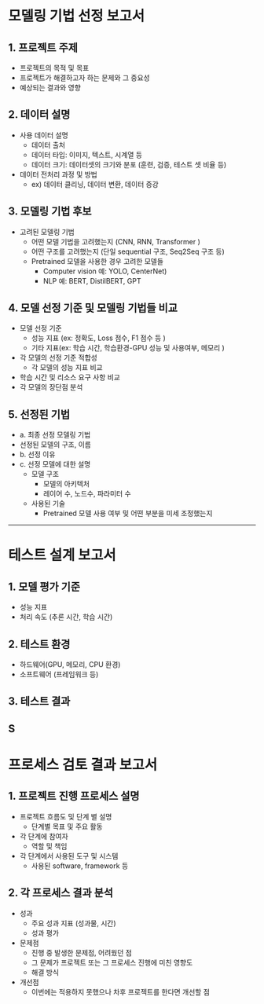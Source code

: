 # 모델링 기법 선정 보고서

## 1. 프로젝트 주제

- 프로젝트의 목적 및 목표
- 프로젝트가 해결하고자 하는 문제와 그 중요성
- 예상되는 결과와 영향

## 2. 데이터 설명

- 사용 데이터 설명
  - 데이터 출처
  - 데이터 타입: 이미지, 텍스트, 시계열 등
  - 데이터 크기: 데이터셋의 크기와 분포 (훈련, 검증, 테스트 셋 비율 등)
- 데이터 전처리 과정 및 방법
  - ex) 데이터 클리닝, 데이터 변환, 데이터 증강

## 3. 모델링 기법 후보

- 고려된 모델링 기법
  - 어떤 모델 기법을 고려했는지 (CNN, RNN, Transformer )
  - 어떤 구조를 고려했는지 (단일 sequential 구조, Seq2Seq 구조 등)
  - Pretrained 모델을 사용한 경우 고려한 모델들
    - Computer vision 예: YOLO, CenterNet)
    - NLP 예: BERT, DistilBERT, GPT

## 4. 모델 선정 기준 및 모델링 기법들 비교

- 모델 선정 기준
  - 성능 지표 (ex: 정확도, Loss 점수, F1 점수 등 )
  - 기타 지표(ex: 학습 시간, 학습환경-GPU 성능 및 사용여부, 메모리 )
- 각 모델의 선정 기준 적합성
  - 각 모델의 성능 지표 비교
- 학습 시간 및 리소스 요구 사항 비교
- 각 모델의 장단점 분석

## 5. 선정된 기법

- a. 최종 선정 모델링 기법
- 선정된 모델의 구조, 이름
- b. 선정 이유
- c. 선정 모델에 대한 설명
  - 모델 구조
    - 모델의 아키텍처
    - 레이어 수, 노드수, 파라미터 수
  - 사용된 기술
    - Pretrained 모델 사용 여부 및 어떤 부분을 미세 조정했는지

---

# 테스트 설계 보고서

## 1. 모델 평가 기준

- 성능 지표
- 처리 속도 (추론 시간, 학습 시간)

## 2. 테스트 환경

- 하드웨어(GPU, 메모리, CPU 환경)
- 소프트웨어 (프레임워크 등)

## 3. 테스트 결과
S
---

# 프로세스 검토 결과 보고서

## 1. 프로젝트 진행 프로세스 설명

- 프로젝트 흐름도 및 단계 별 설명
  - 단계별 목표 및 주요 활동
- 각 단계에 참여자
  - 역할 및 책임
- 각 단계에서 사용된 도구 및 시스템
  - 사용된 software, framework 등

## 2. 각 프로세스 결과 분석

- 성과
  - 주요 성과 지표 (성과물, 시간)
  - 성과 평가
- 문제점
  - 진행 중 발생한 문제점, 어려웠던 점
  - 그 문제가 프로젝트 또는 그 프로세스 진행에 미친 영향도
  - 해결 방식
- 개선점
  - 이번에는 적용하지 못했으나 차후 프로젝트를 한다면 개선할 점
